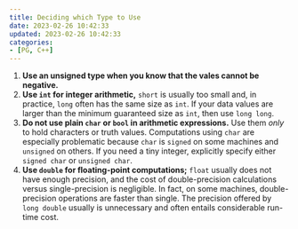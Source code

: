 ```yaml
---
title: Deciding which Type to Use
date: 2023-02-26 10:42:33
updated: 2023-02-26 10:42:33
categories:
- [PG, C++]
---
```


1. **Use an unsigned type when you know that the vales cannot be negative.**
2. **Use `int` for integer arithmetic,** `short` is usually too small and, in practice, `long` often has the same size as `int`. If your data values are larger than the minimum guaranteed size as `int`, then use `long long`.  
3. **Do not use plain `char` or `bool` in arithmetic expressions.** Use them *only* to hold characters or truth values. Computations using `char` are especially problematic because `char` is `signed` on some machines and `unsigned` on others. If you need a tiny integer, explicitly specify either `signed char` or `unsigned char`.
4. **Use `double` for floating-point computations;** `float` usually does not have enough precision, and the cost of double-precision calculations versus single-precision is negligible. In fact, on some machines, double-precision operations are faster than single. The precision offered by `long double` usually is unnecessary and often entails considerable run-time cost.
